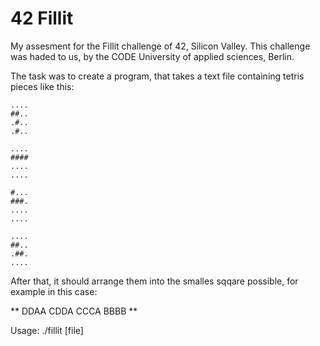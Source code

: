 # 42 Fillit

My assesment for the Fillit challenge of 42, Silicon Valley.
This challenge was haded to us, by the CODE University of applied sciences, Berlin.

The task was to create a program, that takes a text file containing tetris pieces like this:

```
....
##..
.#..
.#..

....
####
....
....

#...
###.
....
....

....
##..
.##.
....
```

After that, it should arrange them into the smalles sqqare possible, for example in this case:

**
DDAA
CDDA
CCCA
BBBB
**

Usage: ./fillit [file]
